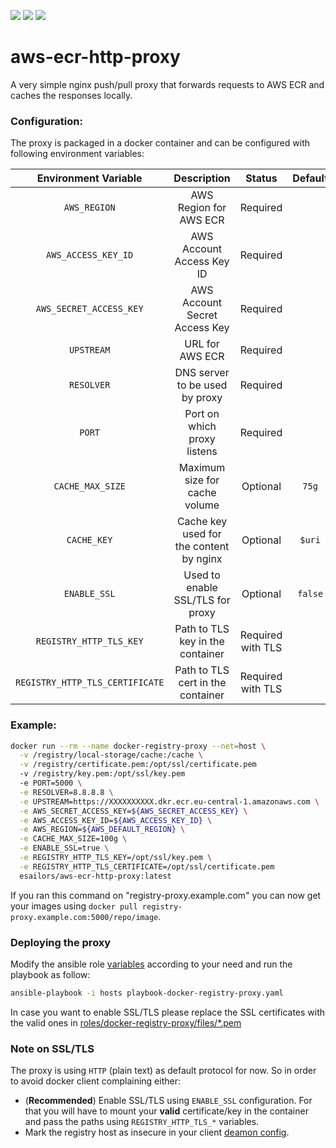 <p align="left">
    <a href="https://hub.docker.com/r/esailors/aws-ecr-http-proxy/builds" alt="Build">
        <img src="https://img.shields.io/docker/build/esailors/aws-ecr-http-proxy" /></a>
    <a href="https://hub.docker.com/r/esailors/aws-ecr-http-proxy" alt="Pulls">
        <img src="https://img.shields.io/docker/pulls/esailors/aws-ecr-http-proxy" /></a>
    <a href="https://www.esailors.de" alt="Maintained">
        <img src="https://img.shields.io/maintenance/yes/2019.svg" /></a>

</p>

# aws-ecr-http-proxy

A very simple nginx push/pull proxy that forwards requests to AWS ECR and caches the responses locally.

### Configuration:
The proxy is packaged in a docker container and can be configured with following environment variables:

| Environment Variable                | Description                                    | Status                            | Default    |
| :---------------------------------: | :--------------------------------------------: | :-------------------------------: | :--------: |
| `AWS_REGION`                        | AWS Region for AWS ECR                         | Required                          |            |
| `AWS_ACCESS_KEY_ID`                 | AWS Account Access Key ID                      | Required                          |            |
| `AWS_SECRET_ACCESS_KEY`             | AWS Account Secret Access Key                  | Required                          |            |
| `UPSTREAM`                          | URL for AWS ECR                                | Required                          |            |
| `RESOLVER`                          | DNS server to be used by proxy                 | Required                          |            |
| `PORT`                              | Port on which proxy listens                    | Required                          |            |
| `CACHE_MAX_SIZE`                    | Maximum size for cache volume                  | Optional                          |  `75g`     |
| `CACHE_KEY`                         | Cache key used for the content by nginx        | Optional                          |  `$uri`    |
| `ENABLE_SSL`                        | Used to enable SSL/TLS for proxy               | Optional                          | `false`    |
| `REGISTRY_HTTP_TLS_KEY`             | Path to TLS key in the container               | Required with TLS                 |            |
| `REGISTRY_HTTP_TLS_CERTIFICATE`     | Path to TLS cert in the container              | Required with TLS                 |            |

### Example:

```sh
docker run --rm --name docker-registry-proxy --net=host \
  -v /registry/local-storage/cache:/cache \
  -v /registry/certificate.pem:/opt/ssl/certificate.pem
  -v /registry/key.pem:/opt/ssl/key.pem
  -e PORT=5000 \
  -e RESOLVER=8.8.8.8 \
  -e UPSTREAM=https://XXXXXXXXXX.dkr.ecr.eu-central-1.amazonaws.com \
  -e AWS_SECRET_ACCESS_KEY=${AWS_SECRET_ACCESS_KEY} \
  -e AWS_ACCESS_KEY_ID=${AWS_ACCESS_KEY_ID} \
  -e AWS_REGION=${AWS_DEFAULT_REGION} \
  -e CACHE_MAX_SIZE=100g \
  -e ENABLE_SSL=true \
  -e REGISTRY_HTTP_TLS_KEY=/opt/ssl/key.pem \
  -e REGISTRY_HTTP_TLS_CERTIFICATE=/opt/ssl/certificate.pem
  esailors/aws-ecr-http-proxy:latest
```

If you ran this command on "registry-proxy.example.com" you can now get your images using `docker pull registry-proxy.example.com:5000/repo/image`.

### Deploying the proxy
Modify the ansible role [variables](https://github.com/eSailors/aws-ecr-http-proxy/tree/master/roles/docker-registry-proxy/defaults) according to your need and run the playbook as follow:
```sh
ansible-playbook -i hosts playbook-docker-registry-proxy.yaml
```
In case you want to enable SSL/TLS please replace the SSL certificates with the valid ones in [roles/docker-registry-proxy/files/*.pem](https://github.com/eSailors/aws-ecr-http-proxy/tree/master/roles/docker-registry-proxy/files)

### Note on SSL/TLS
The proxy is using `HTTP` (plain text) as default protocol for now. So in order to avoid docker client complaining either:
 - (**Recommended**) Enable SSL/TLS using `ENABLE_SSL` configuration. For that you will have to mount your **valid** certificate/key in the container and pass the paths using  `REGISTRY_HTTP_TLS_*` variables.
 - Mark the registry host as insecure in your client [deamon config](https://docs.docker.com/registry/insecure/).
